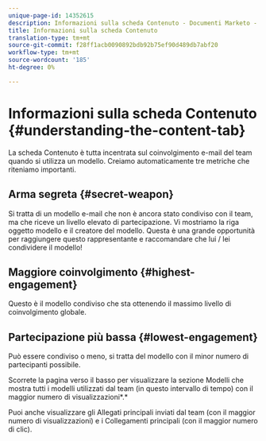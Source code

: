```yaml
---
unique-page-id: 14352615
description: Informazioni sulla scheda Contenuto - Documenti Marketo - Documentazione prodotto
title: Informazioni sulla scheda Contenuto
translation-type: tm+mt
source-git-commit: f28ff1acb0090892bdb92b75ef90d489db7abf20
workflow-type: tm+mt
source-wordcount: '185'
ht-degree: 0%

---
```



# Informazioni sulla scheda Contenuto {#understanding-the-content-tab}

La scheda Contenuto è tutta incentrata sul coinvolgimento e-mail del team quando si utilizza un modello. Creiamo automaticamente tre metriche che riteniamo importanti.

## Arma segreta {#secret-weapon}

Si tratta di un modello e-mail che non è ancora stato condiviso con il team, ma che riceve un livello elevato di partecipazione. Vi mostriamo la riga oggetto modello e il creatore del modello. Questa è una grande opportunità per raggiungere questo rappresentante e raccomandare che lui / lei condividere il modello!

## Maggiore coinvolgimento {#highest-engagement}

Questo è il modello condiviso che sta ottenendo il massimo livello di coinvolgimento globale.

## Partecipazione più bassa {#lowest-engagement}

Può essere condiviso o meno, si tratta del modello con il minor numero di partecipanti possibile.

Scorrete la pagina verso il basso per visualizzare la sezione Modelli che mostra tutti i modelli utilizzati dal team (in questo intervallo di tempo) con il maggior numero di visualizzazioni*.*

Puoi anche visualizzare gli Allegati principali inviati dal team (con il maggior numero di visualizzazioni) e i Collegamenti principali (con il maggior numero di clic).
